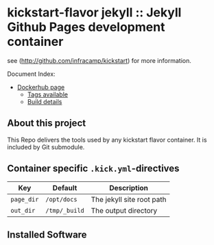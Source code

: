 
# kickstart-flavor jekyll :: Jekyll Github Pages development container

see (http://github.com/infracamp/kickstart) for more information.

Document Index:

- [Dockerhub page](https://hub.docker.com/r/infracamp/kickstart-flavor-jekyll/)
    - [Tags available](https://hub.docker.com/r/infracamp/kickstart-flavor-gaia/tags/)
    - [Build details](https://hub.docker.com/r/infracamp/kickstart-flavor-gaia/builds/)

## About this project

This Repo delivers the tools used by any kickstart flavor container.
It is included by Git submodule.


## Container specific `.kick.yml`-directives

| Key | Default | Description |
|----------------|----------------|---------------------|
| `page_dir`     | `/opt/docs`          | The jekyll site root path |
| `out_dir`      | `/tmp/_build`        | The output directory |

## Installed Software



